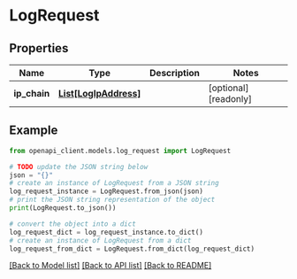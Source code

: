 # LogRequest


## Properties

Name | Type | Description | Notes
------------ | ------------- | ------------- | -------------
**ip_chain** | [**List[LogIpAddress]**](LogIpAddress.md) |  | [optional] [readonly] 

## Example

```python
from openapi_client.models.log_request import LogRequest

# TODO update the JSON string below
json = "{}"
# create an instance of LogRequest from a JSON string
log_request_instance = LogRequest.from_json(json)
# print the JSON string representation of the object
print(LogRequest.to_json())

# convert the object into a dict
log_request_dict = log_request_instance.to_dict()
# create an instance of LogRequest from a dict
log_request_from_dict = LogRequest.from_dict(log_request_dict)
```
[[Back to Model list]](../README.md#documentation-for-models) [[Back to API list]](../README.md#documentation-for-api-endpoints) [[Back to README]](../README.md)


